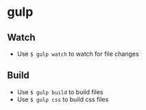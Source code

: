 # gulp

## Watch
- Use ```$ gulp watch``` to watch for file changes

## Build
- Use ```$ gulp build``` to build files
- Use ```$ gulp css``` to build css files

